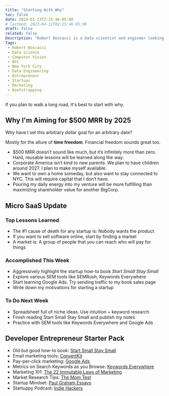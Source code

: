 ```yaml
---
title: "Starting With Why"
toc: false
date: 2024-01-13T2:25:46-05:00
# lastmod: 2023-04-11T02:25:46-05:00
draft: false
related: false
Description: "Robert Boscacci is a data scientist and engineer looking to get entrepreneurial." # Keep to 150-160 chars
Tags:
 - Robert Boscacci
 - Data science
 - Computer Vision
 - NYC
 - New York City
 - Data Engineering
 - Entrepreneur
 - Startups
 - Marketing
 - Bootstrapping
---
```


If you plan to walk a long road, it's best to start with why.

## __Why__ I'm Aiming for $500 MRR by 2025

Why have I set this arbitrary dollar goal for an arbitrary date?

Mostly for the allure of __time freedom__. Financial freedom sounds great too.

- $500 MRR doesn’t sound like much, but it’s infinitely more than zero. Hard, reusable lessons will be learned along the way.
- Corporate America isn’t kind to new parents. We plan to have children around 2027. I plan to make myself available.
- We want to own a home someday, but also want to stay connected to NYC. This will require capital that I don’t have.
- Pouring my daily energy into my venture will be more fulfilling than maximizing shareholder value for another BigCorp.

## Micro SaaS Update

### Top Lessons Learned

- The #1 cause of death for any startup is: Nobody wants the product
- If you want to sell software online, start by finding a market
- A market is: A group of people that you can reach who will pay for things

### Accomplished This Week

- Aggressively highlight the startup how-to book _Start Small Stay Small​_
- Explore various SEM tools like SEMRush, Keywords Everywhere
- Start learning Google Ads. Try sending traffic to my book sales page​
- Write down my motivations for starting a startup

### To Do Next Week

- Spreadsheet full of niche ideas. Use intuition + keyword research
- Finish reading Start Small Stay Small and publish my notes
- Practice with SEM tools like Keywords Everywhere and Google Ads

## Developer Entrepreneur Starter Pack

- Old but good how-to book: [Start Small Stay Small](https://startsmall.com/)
- Email marketing tools: [ConvertKit](https://convertkit.com/)
- Pay-per-click marketing: [Google Ads](https://ads.google.com)
- Metrics on Search Keywords as you Browse: [Keywords Everywhere](https://keywordseverywhere.com/)
- Marketing 101: [The 22 Immutable Laws of Marketing](https://www.samuelthomasdavies.com/book-summaries/business/the-22-immutable-laws-marketing/)
- Market Research Tips: [The Mom Test](https://www.momtestbook.com/)
- Startup Mindset: [Paul Graham Essays](https://www.paulgraham.com/articles.html)
- Startuppy Podcast: [Indie Hackers](https://www.indiehackers.com/podcasts)
